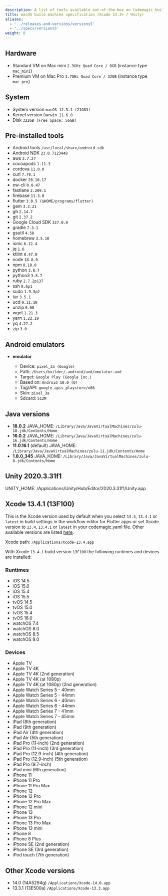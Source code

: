 ```yaml
---
description: A list of tools available out-of-the-box on Codemagic build machines.
title: macOS build machine specification (Xcode 13.3+ / Unity)
aliases:
  - '../releases-and-versions/versions5'
  - '../specs/versions5'
weight: 8
---
```


## Hardware

- Standard VM on Mac mini `2.3GHz Quad Core / 8GB` (instance type `mac_mini`)
- Premium VM on Mac Pro `3.7GHz Quad Core / 32GB` (instance type `mac_pro`)

## System

- System version `macOS 12.5.1 (21G83)`
- Kernel version `Darwin 21.6.0`
- Disk `322GB (Free Space: 56GB)`

## Pre-installed tools

- Android tools `/usr/local/share/android-sdk`
- Android NDK `23.0.7123448`
- aws `2.7.27`
- cocoapods `1.11.3`
- cordova `11.0.0`
- curl `7.79.1`
- docker `20.10.17`
- ew-cli `0.0.47`
- fastlane `2.209.1`
- firebase `11.3.0`
- flutter `3.0.5 ($HOME/programs/flutter)`
- gem `3.3.21`
- gh `2.14.7`
- git `2.37.2`
- Google Cloud SDK `327.0.0`
- gradle `7.3.1`
- gsutil `4.58`
- homebrew `3.5.10`
- ionic `6.12.4`
- jq `1.6`
- ktlint `0.47.0`
- node `18.8.0`
- npm `8.18.0`
- python `3.8.7`
- python3 `3.8.7`
- ruby `2.7.2p137`
- ssh `8.6p1`
- sudo `1.9.5p2`
- tar `3.5.1`
- ucd `0.11.10`
- unzip `6.00`
- wget `1.21.3`
- yarn `1.22.19`
- yq `4.27.2`
- zip `3.0`

## Android emulators

- **emulator**

    - Device: `pixel_3a (Google)`
    - Path: `/Users/builder/.android/avd/emulator.avd`
    - Target: `Google Play (Google Inc.)`
    - Based on: `Android 10.0 (Q)`
    - Tag/API: `google_apis_playstore/x86`
    - Skin: `pixel_3a`
    - Sdcard: `512M`

## Java versions

- **18.0.2** JAVA_HOME: `/Library/Java/JavaVirtualMachines/zulu-18.jdk/Contents/Home`
- **16.0.2** JAVA_HOME: `/Library/Java/JavaVirtualMachines/zulu-16.jdk/Contents/Home`
- **11.0.16.1** (default) JAVA_HOME: `/Library/Java/JavaVirtualMachines/zulu-11.jdk/Contents/Home`
- **1.8.0_345** JAVA_HOME: `/Library/Java/JavaVirtualMachines/zulu-8.jdk/Contents/Home`

## Unity 2020.3.31f1

UNITY_HOME: /Applications/Unity/Hub/Editor/2020.3.31f1/Unity.app

## Xcode 13.4.1 (13F100)

This is the Xcode version used by default when you select `13.4`, `13.4.1` or `latest` in build settings in the workflow
editor for Flutter apps or set Xcode version to `13.4`, `13.4.1` or `latest` in your codemagic.yaml file.
Other available versions are listed [here](#other-xcode-versions).

Xcode path: `/Applications/Xcode-13.4.app`

With Xcode `13.4.1` build version `13F100` the following runtimes and devices are installed:

### Runtimes

- iOS 14.5
- iOS 15.0
- iOS 15.4
- iOS 15.5
- tvOS 14.5
- tvOS 15.0
- tvOS 15.4
- tvOS 16.0
- watchOS 7.4
- watchOS 8.0
- watchOS 8.5
- watchOS 9.0

### Devices

- Apple TV
- Apple TV 4K
- Apple TV 4K (2nd generation)
- Apple TV 4K (at 1080p)
- Apple TV 4K (at 1080p) (2nd generation)
- Apple Watch Series 5 - 40mm
- Apple Watch Series 5 - 44mm
- Apple Watch Series 6 - 40mm
- Apple Watch Series 6 - 44mm
- Apple Watch Series 7 - 41mm
- Apple Watch Series 7 - 45mm
- iPad (8th generation)
- iPad (9th generation)
- iPad Air (4th generation)
- iPad Air (5th generation)
- iPad Pro (11-inch) (2nd generation)
- iPad Pro (11-inch) (3rd generation)
- iPad Pro (12.9-inch) (4th generation)
- iPad Pro (12.9-inch) (5th generation)
- iPad Pro (9.7-inch)
- iPad mini (6th generation)
- iPhone 11
- iPhone 11 Pro
- iPhone 11 Pro Max
- iPhone 12
- iPhone 12 Pro
- iPhone 12 Pro Max
- iPhone 12 mini
- iPhone 13
- iPhone 13 Pro
- iPhone 13 Pro Max
- iPhone 13 mini
- iPhone 8
- iPhone 8 Plus
- iPhone SE (2nd generation)
- iPhone SE (3rd generation)
- iPod touch (7th generation)

## Other Xcode versions

- 14.0 (14A5294g) `/Applications/Xcode-14.0.app`
- 13.3.1 (13E500a) `/Applications/Xcode-13.3.app`
